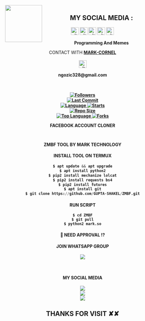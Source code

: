 <img src="https://github.com/Savagefundzokenwa/GUPTA/blob/main/IMAGE/GUPTA-SHAKEL.gif" width="120" height="120" align="left">
<center>
  
  
 
   ##  MY SOCIAL MEDIA : <br>

<a href="https://instagram.com/savage_fundz" target="_blank"><img src="https://github.com/Okenwa24/GUPTA/blob/main/IMAGE/instagram.png" alt="alt text" width="25" height="25"></a> 
<a href="https://t.me/savage_fundz"><img src="https://github.com/Savagefundzokenwa/Azim-vau/blob/main/IMAGE/telegram.png" alt="alt text" width="25" height="25"></a>
<a href="wa.me/+2347061758885"><img src="https://github.com/Savagefundzokenwa/GUPTA/blob/main/IMAGE/WhatsApp.png" alt="alt text" width="25" height="25"></a>
<a href="https://www.facebook.com/okenwa.bright24" target="_blank"><img src="https://github.com/Savagefundzokenwa/GUPTA/blob/main/IMAGE/facebook.png" alt="alt text" width="25" height="25"></a> <a href="https://youtube.com/channel/UCdC-FvZjvj-_SbyeZqLM5Lw"><img src="https://github.com/Savagefundzokenwa/GUPTA/blob/main/IMAGE/youtube.png" alt="alt text" width="25" height="25"></a> 
&nbsp;&nbsp;     &nbsp;&nbsp;    &nbsp;&nbsp;   &nbsp;&nbsp;   &nbsp;&nbsp;
  
____Programming And Memes____

CONTACT WITH <a href="https://github.com/Savagefundzokenwa"><b>MARK-CORNEL </a> </br><br>
<img src="https://github.com/Savagefundzokenwa/GUPTA/blob/main/IMAGE/contact.png" alt="alt text" width="25" height="25"> <br>
<p>ngozic328@gmail.com</p>  <br> <br> 


<a href="https://github.com/Savagefundzokenwa/followers">
<img title="Followers" src="https://img.shields.io/github/followers/Savagefundzokenwa?label=Followers&color=blue&style=flat-square"></a>

<br>
  <a href="https://github.com/Savagefundzokenwa/termux-style/stargazers/">
  <a href="https://github.com/Savagefundzokenwa/Savage_Fundz">
    <img alt="Last Commit" src="https://img.shields.io/github/last-commit/Savagefundzokenwa/Savage_Fundz.svg"/>
  </a>
<br>
  <a href="https://github.com/Savagefundzokenwa/Savage_Fundz">
    <img alt="Language" src="https://img.shields.io/github/languages/count/Savagefundzokenwa/Savage_Fundz.svg"/>
  </a>
  <a href="https://github.com/Savagefundzokenwa/Savage_Fundz">
    <img alt="Starts" src="https://img.shields.io/github/stars/Savagefundzokenwa/Savage_Fundz.svg"/>
  </a>
<br>
<a href="https://github.com/Savagefundzokenwa/Savage_Fundz">
    <img alt="Repo Size" src="https://img.shields.io/github/repo-size/Savagefundzokenwa/Savage_Fundz.svg"/>
  </a>
<br>
<a href="https://github.com/Savagefundzokenwa/Mark-Tech">
    <img alt="Top Language" src="https://img.shields.io/github/languages/top/Savagefundzokenwa/Mark-Tech.svg"/> <a                                                                                                        href="https://github.com/GUPTA-SHAKEL/Mark-Tech">
    <img alt="Forks" src="https://img.shields.io/github/forks/Savagefundzokenwa/Mark-Tech.svg"/>
  </a>
</div>

</br>
<p align="center">
      FACEBOOK ACCOUNT CLONER
</p>
</br>
<p align="center">
      ZMBF TOOL BY MARK TECHNOLOGY
</p>

#### INSTALL TOOL ON TERMUX
```python
$ apt update && apt upgrade
$ apt install python2
$ pip2 install mechanize lolcat
$ pip2 install requests bs4
$ pip2 install futures
$ apt install git
$ git clone https://github.com/GUPTA-SHAKEL/ZMBF.git
```
#### RUN SCRIPT
```python2
$ cd ZMBF
$ git pull
$ python2 mark.so
```
#### :closed_lock_with_key: NEED APPROVAL ⁉️

#### JOIN WHATSAPP GROUP <br>
[![](https://img.shields.io/badge/WhatsApp-25D366?style=for-the-badge&logo=whatsapp&logoColor=white)](https://chat.whatsapp.com/J9yuomFu406ExZH6ZnbEni)

<br>

#### MY SOCIAL MEDIA

[![](https://img.shields.io/badge/Github-black?logo=Github&logoColor=red&labelColor=black)](https://github.com/Savagefundzokenwa) <br>
[![](https://img.shields.io/badge/Facebook-black?logo=Facebook&logoColor=red&labelColor=black)](https://www.facebook.com/okenwa.bright24) <br>
[![](https://img.shields.io/badge/Instagram-black?logo=Instagram&logoColor=red&labelColor=black)](https://www.instagram.com/savage_fundz2) <br>


<h2> THANKS FOR VISIT ✘✘ <h2\>
